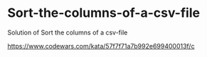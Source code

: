 # Sort-the-columns-of-a-csv-file
Solution of Sort the columns of a csv-file

https://www.codewars.com/kata/57f7f71a7b992e699400013f/c
